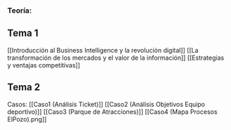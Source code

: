 ### Teoría:
## Tema 1
[[Introducción al Business Intelligence y la revolución digital]]
[[La transformación de los mercados y el valor de la información]]
[[Estrategias y ventajas competitivas]]
## Tema 2


Casos:
[[Caso1 (Análisis Ticket)]]
[[Caso2 (Análisis Objetivos Equipo deportivo)]]
[[Caso3 (Parque de Atracciones)]]
[[Caso4 (Mapa Procesos ElPozo).png]]

